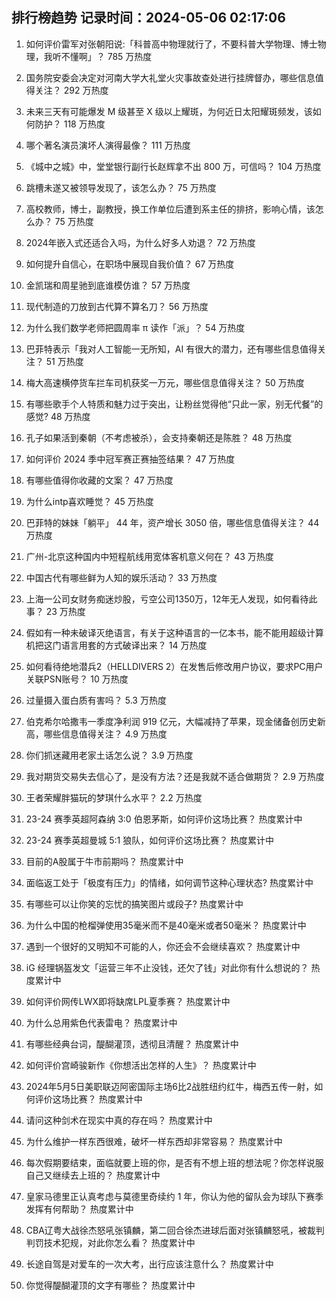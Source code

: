 
## 排行榜趋势 记录时间：2024-05-06 02:17:06
  
  1. 如何评价雷军对张朝阳说:「科普高中物理就行了，不要科普大学物理、博士物理，我听不懂啊」？ 785 万热度
    
  2. 国务院安委会决定对河南大学大礼堂火灾事故查处进行挂牌督办，哪些信息值得关注？ 292 万热度
    
  3. 未来三天有可能爆发 M 级甚至 X 级以上耀斑，为何近日太阳耀斑频发，该如何防护？ 118 万热度
    
  4. 哪个著名演员演坏人演得最像？ 111 万热度
    
  5. 《城中之城》中，堂堂银行副行长赵辉拿不出 800 万，可信吗？ 104 万热度
    
  6. 跳槽未遂又被领导发现了，该怎么办？ 75 万热度
    
  7. 高校教师，博士，副教授，换工作单位后遭到系主任的排挤，影响心情，该怎么办？ 75 万热度
    
  8. 2024年嵌入式还适合入吗，为什么好多人劝退？ 72 万热度
    
  9. 如何提升自信心，在职场中展现自我价值？ 67 万热度
    
  10. 金凯瑞和周星驰到底谁模仿谁？ 57 万热度
    
  11. 现代制造的刀放到古代算不算名刀？ 56 万热度
    
  12. 为什么我们数学老师把圆周率 π 读作「派」？ 54 万热度
    
  13. 巴菲特表示「我对人工智能一无所知，AI 有很大的潜力，还有哪些信息值得关注？ 51 万热度
    
  14. 梅大高速横停货车拦车司机获奖一万元，哪些信息值得关注？ 50 万热度
    
  15. 有哪些歌手个人特质和魅力过于突出，让粉丝觉得他“只此一家，别无代餐”的感觉? 48 万热度
    
  16. 孔子如果活到秦朝（不考虑被杀），会支持秦朝还是陈胜？ 48 万热度
    
  17. 如何评价 2024 季中冠军赛正赛抽签结果？ 47 万热度
    
  18. 有哪些值得你收藏的文案？ 47 万热度
    
  19. 为什么intp喜欢睡觉？ 45 万热度
    
  20. 巴菲特的妹妹「躺平」 44 年，资产增长 3050 倍，哪些信息值得关注？ 44 万热度
    
  21. 广州-北京这种国内中短程航线用宽体客机意义何在？ 43 万热度
    
  22. 中国古代有哪些鲜为人知的娱乐活动？ 33 万热度
    
  23. 上海一公司女财务痴迷炒股，亏空公司1350万，12年无人发现，如何看待此事？ 23 万热度
    
  24. 假如有一种未破译灭绝语言，有关于这种语言的一亿本书，能不能用超级计算机把这门语言用套的方式破译出来？ 14 万热度
    
  25. 如何看待绝地潜兵2（HELLDIVERS 2）在发售后修改用户协议，要求PC用户关联PSN账号？ 10 万热度
    
  26. 过量摄入蛋白质有害吗？ 5.3 万热度
    
  27. 伯克希尔哈撒韦一季度净利润 919 亿元，大幅减持了苹果，现金储备创历史新高，哪些信息值得关注？ 4.9 万热度
    
  28. 你们抓迷藏用老家土话怎么说？ 3.9 万热度
    
  29. 我对期货交易失去信心了，是没有方法？还是我就不适合做期货？ 2.9 万热度
    
  30. 王者荣耀胖猫玩的梦琪什么水平？ 2.2 万热度
    
  31. 23-24 赛季英超阿森纳 3:0 伯恩茅斯，如何评价这场比赛？ 热度累计中
    
  32. 23-24 赛季英超曼城 5:1 狼队，如何评价这场比赛？ 热度累计中
    
  33. 目前的A股属于牛市前期吗？ 热度累计中
    
  34. 面临返工处于「极度有压力」的情绪，如何调节这种心理状态? 热度累计中
    
  35. 有哪些可以让你笑的忘忧的搞笑图片或段子? 热度累计中
    
  36. 为什么中国的枪榴弹使用35毫米而不是40毫米或者50毫米？ 热度累计中
    
  37. 遇到一个很好的又明知不可能的人，你还会不会继续喜欢？ 热度累计中
    
  38. iG 经理锅盔发文「运营三年不止没钱，还欠了钱」对此你有什么想说的？ 热度累计中
    
  39. 如何评价网传LWX即将缺席LPL夏季赛？ 热度累计中
    
  40. 为什么总用紫色代表雷电？ 热度累计中
    
  41. 有哪些经典台词，醍醐灌顶，透彻且清醒？ 热度累计中
    
  42. 如何评价宫崎骏新作《你想活出怎样的人生》？ 热度累计中
    
  43. 2024年5月5日美职联迈阿密国际主场6比2战胜纽约红牛，梅西五传一射，如何评价这场比赛？ 热度累计中
    
  44. 请问这种剑术在现实中真的存在吗？ 热度累计中
    
  45. 为什么维护一样东西很难，破坏一样东西却非常容易？ 热度累计中
    
  46. 每次假期要结束，面临就要上班的你，是否有不想上班的想法呢？你怎样说服自己又继续去上班的？ 热度累计中
    
  47. 皇家马德里正认真考虑与莫德里奇续约 1 年，你认为他的留队会为球队下赛季发挥有何帮助？ 热度累计中
    
  48. CBA辽粤大战徐杰怒吼张镇麟，第二回合徐杰进球后面对张镇麟怒吼，被裁判判罚技术犯规，对此你怎么看？ 热度累计中
    
  49. 长途自驾是对爱车的一次大考，出行应该注意什么？ 热度累计中
    
  50. 你觉得醍醐灌顶的文字有哪些？ 热度累计中
    